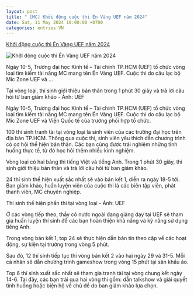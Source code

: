```yaml
---
layout: post
title: " [MC] Khởi động cuộc thi Én Vàng UEF năm 2024"
date: Sat, 11 May 2024 19:00:00 +0700
categories: entries VN
---
```

[Khởi động cuộc thi Én Vàng UEF năm 2024](https://muctim.tuoitre.vn/khoi-dong-cuoc-thi-en-vang-uef-nam-2024-101240511141025292.htm)

![Khởi động cuộc thi Én Vàng UEF năm 2024](https://cdn.tuoitre.vn/zoom/600_315/471584752817336320/2024/5/11/dsc09966-17154102574182099276930-0-0-1047-2000-crop-17154111946641278281195.jpg)

Ngày 10-5, Trường đại học Kinh tế – Tài chính TP.HCM (UEF) tổ chức vòng loại tìm kiếm tài năng MC mang tên Én Vàng UEF. Cuộc thi do câu lạc bộ Mic Zone UEF và ...

Tại vòng loại, thí sinh giới thiệu bản thân trong 1 phút 30 giây và trả lời câu hỏi từ ban giám khảo - Ảnh: UEF

Ngày 10-5, Trường đại học Kinh tế – Tài chính TP.HCM (UEF) tổ chức vòng loại tìm kiếm tài năng MC mang tên Én Vàng UEF. Cuộc thi do câu lạc bộ Mic Zone UEF và Viện Quốc tế của trường phối hợp tổ chức.

100 thí sinh tranh tài tại vòng loại là sinh viên của các trường đại học trên địa bàn TP.HCM. Thông qua cuộc thi, sinh viên yêu thích dẫn chương trình có cơ hội thể hiện bản thân. Các bạn cũng được trải nghiệm những tình huống thực tế, từ đó học hỏi thêm nhiều kinh nghiệm.

Vòng loại có hai bảng thi tiếng Việt và tiếng Anh. Trong 1 phút 30 giây, thí sinh giới thiệu bản thân và trả lời câu hỏi từ ban giám khảo.

24 thí sinh thể hiện xuất sắc nhất sẽ vào bán kết 1, diễn ra ngày 18-5 tới. Ban giám khảo, huấn luyện viên của cuộc thi là các biên tập viên, phát thanh viên, MC chuyên nghiệp.

Thí sinh thể hiện phần thi tại vòng loại - Ảnh: UEF

Ở các vòng tiếp theo, thầy cô nước ngoài đang giảng dạy tại UEF sẽ tham gia huấn luyện thí sinh để các bạn hoàn thiện khả năng và kỹ năng sử dụng tiếng Anh.



Trong vòng bán kết 1, top 24 sẽ thực hiện dẫn bản tin theo cặp về các hoạt động, sự kiện tại trường trong vòng 5 phút.

Sau đó, 12 thí sinh tiếp tục thi vòng bán kết 2 vào hai ngày 29 và 31-5. Mỗi cá nhân sẽ dẫn chương trình gameshow trong vòng 15 phút tại sân khấu ảo.

Top 6 thí sinh xuất sắc nhất sẽ tham gia tranh tài tại vòng chung kết ngày 14-6. Tại đây, các bạn trải qua hai vòng thi gồm: dẫn talkshow và giải quyết tình huống hoặc biện hộ về chủ đề do ban giám khảo lựa chọn.

